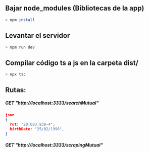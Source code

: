 ## Bajar node_modules (Bibliotecas de la app)

```bash
> npm install
```

## Levantar el servidor

```bash
> npm run dev
```

## Compilar código ts a js en la carpeta dist/

```bash
> npx tsc
```

## Rutas:

##### GET "http://localhost:3333/searchMutual"

```json
json
{
  rut: "20.683.938-4",
  birthDate: "25/02/1996",
}
```

##### GET "http://localhost:3333/scrapingMutual"
